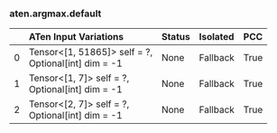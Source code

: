 ### aten.argmax.default
|    | ATen Input Variations                                  | Status   | Isolated   | PCC   |
|---:|:-------------------------------------------------------|:---------|:-----------|:------|
|  0 | Tensor<[1, 51865]> self = ?,<br>Optional[int] dim = -1 | None     | Fallback   | True  |
|  1 | Tensor<[1, 7]> self = ?,<br>Optional[int] dim = -1     | None     | Fallback   | True  |
|  2 | Tensor<[2, 7]> self = ?,<br>Optional[int] dim = -1     | None     | Fallback   | True  |

